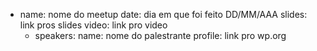 - name: nome do meetup
  date: dia em que foi feito DD/MM/AAA
  slides: link pros slides
  video: link pro video
  - speakers:
    name: nome do palestrante
    profile: link pro wp.org